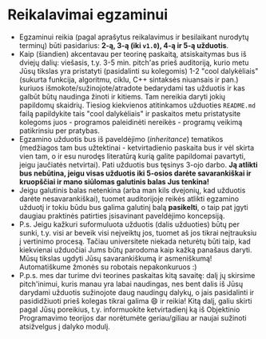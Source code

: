 # Reikalavimai egzaminui

- Egzaminui reikia (pagal aprašytus reikalavimus ir besilaikant nurodytų terminų) būti pasidarius: __2-ą, 3-ą (iki `v1.0`), 4-ą ir 5-ą užduotis__.
- Kaip (šiandien) akcentavau per teorinę paskaitą, atsiskaitymas bus iš dviejų dalių: viešasis, t.y. 3-5 min. pitch'as prieš auditoriją, kurio metu Jūsų tikslas yra pristatyti (pasidalinti su kolegomis) 1-2 "cool dalykėliais" (sukurta funkcija, algoritmu, ciklu, C++ sintaksės niuansais ir pan.) kuriuos išmokote/sužinojote/atradote bedarydami tas užduotis ir kas galbūt būtų naudinga žinoti ir kitiems. Tam nereikia daryti jokių papildomų skaidrių. Tiesiog kiekvienos atitinkamos užduoties `README.md` failą papildykite tais "cool dalykėliais" ir paskaitos metu pristatysite kolegoms juos - programos paleidinėti nereikės - programų veikimą patikrinsiu per pratybas.
- Egzamino užduotis bus iš paveldėjimo (_inheritance_) tematikos (medžiagos tam bus užtektinai - ketvirtadienio paskaita bus ir vėl skirta vien tam, o ir esu nurodęs literatūrą kurią galite papildomai pavartyti, jeigu jaučiatės netvirtai). Pati užduotis bus tęsinys 3-ojo darbo. __Ją atlikti bus nebūtina, jeigu visas užduotis iki 5-osios darėte savarankiškai ir kruopščiai ir mano siūlomas galutinis balas Jus tenkina!__ 
- Jeigu galutinis balas netenkina (arba man kils dvejonių, kad užduotis darėte nesavarankiškai), tuomet auditorijoje reikės atlikti egzamino užduotį ir tokiu būdu bus galima galutinį balą **pasikelti**, o taip pat įgyti daugiau praktinės patirties įsisavinant paveldėjimo koncepsiją. 
- P.s. Jeigu kažkuri suformuluota užduotis (dalis užduoties) būtų per sunki, t.y. visi ar beveik visi neįveiktų jos, tuomet aš jos tikrai neįtrauksiu į vertinimo procesą. Tačiau universitete niekada neturėtų būti taip, kad kiekvienai užduočiai Jums būtų parodoma kaip kažką panašaus daryti. Mūsų tikslas ugdyti Jūsų savarankiškumą ir asmeniškumą! Automatiškume žmonės su robotais nepakonkuruos :)
- P.p.s. mes dar turime dvi teorines paskaitas kitą savaitę: dalį jų skirsime pitch'inimui, kuris manau yra labai naudingas, nes bent dalis iš Jūsų darydami užduotis sužinojote daug naudingų dalykų, o jais pasidalinti ir pasididžiuoti  prieš kolegas tikrai galima :smile: ir reikia! Kitą dalį, galiu skirti pagal Jūsų poreikius, t.y. informuokite ketvirtadienį ką iš Objektinio Programavimo teorijos dar norėtumėte geriau/giliau ar naujai sužinoti atsižvelgus į dalyko modulį.
